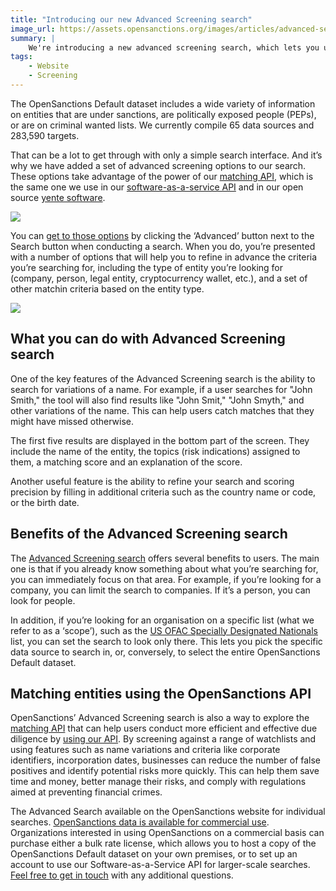 ```yaml
---
title: "Introducing our new Advanced Screening search"
image_url: https://assets.opensanctions.org/images/articles/advanced-search.png
summary: |
    We're introducing a new advanced screening search, which lets you use multiple search criteria and fuzzy matching to identify watchlist entities.
tags: 
    - Website
    - Screening
---
```


The OpenSanctions Default dataset includes a wide variety of information on entities that are under sanctions, are politically exposed people (PEPs), or are on criminal wanted lists. We currently compile 65 data sources and 283,590 targets.

That can be a lot to get through with only a simple search interface. And it’s why we have added a set of advanced screening options to our search. These options take advantage of the power of our [matching API](/docs/api/matching/), which is the same one we use in our [software-as-a-service API](/api/) and in our open source [yente software](/docs/yente).

<img class="img-fluid img-shadow" src="https://assets.opensanctions.org/images/articles/advanced-search-button.png">

You can [get to those options](/advancedsearch/) by clicking the ‘Advanced’ button next to the Search button when conducting a search. When you do, you’re presented with a number of options that will help you to refine in advance the criteria you’re searching for, including the type of entity you’re looking for (company, person, legal entity, cryptocurrency wallet, etc.), and a set of other matchin criteria based on the entity type.

<img class="img-fluid img-shadow" src="https://assets.opensanctions.org/images/articles/advanced-search-screen.png">

## What you can do with Advanced Screening search

One of the key features of the Advanced Screening search is the ability to search for variations of a name. For example, if a user searches for "John Smith," the tool will also find results like "John Smit," "John Smyth," and other variations of the name. This can help users catch matches that they might have missed otherwise.

The first five results are displayed in the bottom part of the screen. They include the name of the entity, the topics (risk indications) assigned to them, a matching score and an explanation of the score.

Another useful feature is the ability to refine your search and scoring precision by filling in additional criteria such as the country name or code, or the birth date.

## Benefits of the Advanced Screening search

The [Advanced Screening search](/advancedsearch/) offers several benefits to users. The main one is that if you already know something about what you’re searching for, you can immediately focus on that area. For example, if you’re looking for a company, you can limit the search to companies. If it’s a person, you can look for people.

In addition, if you’re looking for an organisation on a specific list (what we refer to as a ‘scope’), such as the [US OFAC Specially Designated Nationals](/datasets/us_ofac_sdn/) list, you can set the search to look only there. This lets you pick the specific data source to search in, or, conversely, to select the entire OpenSanctions Default dataset.

## Matching entities using the OpenSanctions API

OpenSanctions’ Advanced Screening search is also a way to explore the [matching API](/articles/2022-02-01-matching-api/) that can help users conduct more efficient and effective due diligence by [using our API](/api/). By screening against a range of watchlists and using features such as name variations and criteria like corporate identifiers, incorporation dates, businesses can reduce the number of false positives and identify potential risks more quickly. This can help them save time and money, better manage their risks, and comply with regulations aimed at preventing financial crimes.

The Advanced Search available on the OpenSanctions website for individual searches. [OpenSanctions data is available for commercial use](/licensing/). Organizations interested in using OpenSanctions on a commercial basis can purchase either a bulk rate license, which allows you to host a copy of the OpenSanctions Default dataset on your own premises, or to set up an account to use our Software-as-a-Service API for larger-scale searches. [Feel free to get in touch](/contact/) with any additional questions.